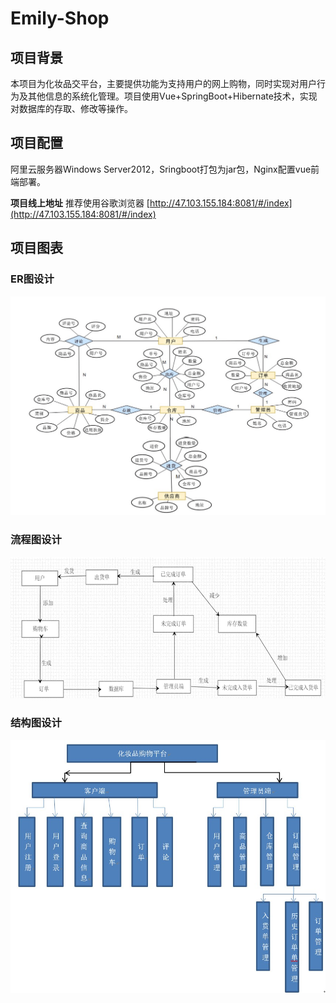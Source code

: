# Emily-Shop

## 项目背景

本项目为化妆品交平台，主要提供功能为支持用户的网上购物，同时实现对用户行为及其他信息的系统化管理。项目使用Vue+SpringBoot+Hibernate技术，实现对数据库的存取、修改等操作。


## 项目配置
阿里云服务器Windows Server2012，Sringboot打包为jar包，Nginx配置vue前端部署。

**项目线上地址** 推荐使用谷歌浏览器  [http://47.103.155.184:8081/#/index](http://47.103.155.184:8081/#/index)

## 项目图表
### ER图设计
![ER](https://github.com/lucaijing/Emily-Shop/blob/master/about/ER.png?raw=true)
### 流程图设计
![procedure](https://github.com/lucaijing/Emily-Shop/blob/master/about/procedure.png?raw=true)
### 结构图设计
![structure](https://github.com/lucaijing/Emily-Shop/blob/master/about/structure.jpg?raw=true)
